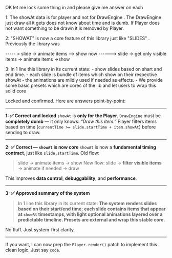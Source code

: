 OK let me lock some thing in and please give me answer on each

1: The showAt data is for player and not for DrawEngine . The DrawEngine just draw all it gets does not know about time and is dumb. If Player does not want something to be drawn it is removed by Player.

2: "SHOWAT" is now a core feature of this library just like "SLIDES" . Previously the library was

----- > slide -> animate items --> show
now
------> slide -> get only visible items -> animate items ->show

3: In 1 line this library in its current state: - show slides based on shart and end time. - each slide is bundle of items which show on their respective showAt - the animations are mildly used if needed as effects. - We provide some basic presets which are corec of the lib and let users to wrap this solid core

Locked and confirmed. Here are answers point-by-point:

---

**1: ✅ Correct and locked**
`showAt` is **only for the Player**.
`DrawEngine` must be **completely dumb** — it only knows: *“Draw this item.”*
Player filters items based on time (`currentTime >= slide.startTime + item.showAt`) before sending to draw.

---

**2: ✅ Correct — `showAt` is now core**
`showAt` is now a **fundamental timing contract**, just like `slide.startTime`.
Old flow:

> slide → animate items → show
> New flow:
> slide → **filter visible items** → animate if needed → draw

This improves **data control**, **debuggability**, and **performance**.

---

**3: ✅ Approved summary of the system**

> In 1 line this library in its current state:
> **The system renders slides based on their start/end time; each slide contains items that appear at `showAt` timestamps, with light optional animations layered over a predictable timeline. Presets are external and wrap this stable core.**

No fluff. Just system-first clarity.

---

If you want, I can now prep the `Player.render()` patch to implement this clean logic. Just say `code`.
